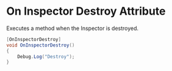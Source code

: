 # On Inspector Destroy Attribute

Executes a method when the Inspector is destroyed.

```cs
[OnInspectorDestroy]
void OnInspectorDestroy()
{
    Debug.Log("Destroy");
}
```